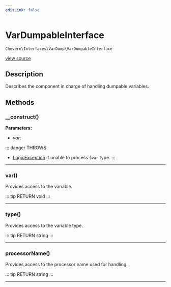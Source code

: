 ```yaml
---
editLink: false
---
```


# VarDumpableInterface

`Chevere\Interfaces\VarDump\VarDumpableInterface`

[view source](https://github.com/chevere/chevere/blob/master/src/Chevere/Interfaces/VarDump/VarDumpableInterface.php)

## Description

Describes the component in charge of handling dumpable variables.

## Methods

### __construct()

**Parameters:**

- *var*: 

::: danger THROWS
- [LogicException](../../Exceptions/Core/LogicException.md) if unable to process `$var` type.
:::

---

### var()

Provides access to the variable.

::: tip RETURN
void
:::

---

### type()

Provides access to the variable type.

::: tip RETURN
string
:::

---

### processorName()

Provides access to the processor name used for handling.

::: tip RETURN
string
:::

---
